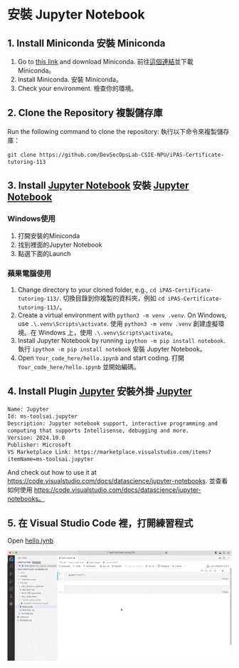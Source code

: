 # 安裝 Jupyter Notebook

## 1. Install Miniconda 安裝 Miniconda

1. Go to [this link](https://docs.anaconda.com/miniconda/) and download Miniconda. 前往[這個連結](https://docs.anaconda.com/miniconda/)並下載 Miniconda。
2. Install Miniconda. 安裝 Miniconda。
3. Check your environment. 檢查你的環境。

## 2. Clone the Repository 複製儲存庫

Run the following command to clone the repository: 執行以下命令來複製儲存庫：

```bash=
git clone https://github.com/DevSecOpsLab-CSIE-NPU/iPAS-Certificate-tutoring-113
```

## 3. Install [Jupyter Notebook](https://jupyter.org/install#jupyter-notebook) 安裝 [Jupyter Notebook](https://jupyter.org/install#jupyter-notebook)

### Windows使用
1. 打開安裝的Miniconda
2. 找到裡面的Jupyter Notebook
3. 點選下面的Launch


### 蘋果電腦使用
1. Change directory to your cloned folder, e.g., `cd iPAS-Certificate-tutoring-113/`. 切換目錄到你複製的資料夾，例如 `cd iPAS-Certificate-tutoring-113/`。
2. Create a virtual environment with `python3 -m venv .venv`. On Windows, use `.\.venv\Scripts\activate`. 使用 `python3 -m venv .venv` 創建虛擬環境。在 Windows 上，使用 `.\.venv\Scripts\activate`。
3. Install Jupyter Notebook by running `ipython -m pip install notebook`. 執行 `ipython -m pip install notebook` 安裝 Jupyter Notebook。
4. Open `Your_code_here/hello.ipynb` and start coding. 打開 `Your_code_here/hello.ipynb` 並開始編碼。

## 4. Install Plugin [Jupyter](https://marketplace.visualstudio.com/items?itemName=ms-toolsai.jupyter) 安裝外掛 [Jupyter](https://marketplace.visualstudio.com/items?itemName=ms-toolsai.jupyter)

```text
Name: Jupyter
Id: ms-toolsai.jupyter
Description: Jupyter notebook support, interactive programming and computing that supports Intellisense, debugging and more. 
Version: 2024.10.0
Publisher: Microsoft
VS Marketplace Link: https://marketplace.visualstudio.com/items?itemName=ms-toolsai.jupyter
```

And check out how to use it at https://code.visualstudio.com/docs/datascience/jupyter-notebooks. 並查看如何使用 https://code.visualstudio.com/docs/datascience/jupyter-notebooks。

## 5. 在 Visual Studio Code 裡，打開練習程式

Open [hello.iynb](../Your_code_here/hello.ipynb)

![img](imgs/step001.gif)

